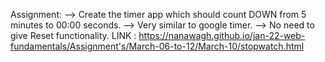 Assignment: 
        --> Create the timer app which should count DOWN from 5 minutes to 00:00 seconds. 
        --> Very similar to google timer. 
        --> No need to give Reset functionality.
        LINK : https://nanawagh.github.io/jan-22-web-fundamentals/Assignment's/March-06-to-12/March-10/stopwatch.html
